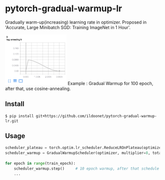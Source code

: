 # pytorch-gradual-warmup-lr

Gradually warm-up(increasing) learning rate in optimizer. Proposed in 'Accurate, Large Minibatch SGD: Training ImageNet in 1 Hour'.

<img src="asset/tensorboard.png" alt="example tensorboard" width="200" height="whatever">
Example : Gradual Warmup for 100 epoch, after that, use cosine-annealing.

## Install

```
$ pip install git+https://github.com/ildoonet/pytorch-gradual-warmup-lr.git
```

## Usage

```python
scheduler_plateau = torch.optim.lr_scheduler.ReduceLROnPlateau(optimizer, patience=3, verbose=True)
scheduler_warmup = GradualWarmupScheduler(optimizer, multiplier=8, total_epoch=10, after_scheduler=scheduler_plateau)

for epoch in range(train_epoch):
    scheduler_warmup.step()     # 10 epoch warmup, after that schedule as scheduler_plateau
    ...
```
